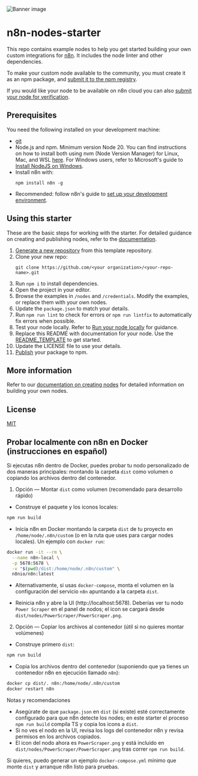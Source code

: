 ![Banner image](https://user-images.githubusercontent.com/10284570/173569848-c624317f-42b1-45a6-ab09-f0ea3c247648.png)

# n8n-nodes-starter

This repo contains example nodes to help you get started building your own custom integrations for [n8n](https://n8n.io). It includes the node linter and other dependencies.

To make your custom node available to the community, you must create it as an npm package, and [submit it to the npm registry](https://docs.npmjs.com/packages-and-modules/contributing-packages-to-the-registry).

If you would like your node to be available on n8n cloud you can also [submit your node for verification](https://docs.n8n.io/integrations/creating-nodes/deploy/submit-community-nodes/).

## Prerequisites

You need the following installed on your development machine:

* [git](https://git-scm.com/downloads)
* Node.js and npm. Minimum version Node 20. You can find instructions on how to install both using nvm (Node Version Manager) for Linux, Mac, and WSL [here](https://github.com/nvm-sh/nvm). For Windows users, refer to Microsoft's guide to [Install NodeJS on Windows](https://docs.microsoft.com/en-us/windows/dev-environment/javascript/nodejs-on-windows).
* Install n8n with:
  ```
  npm install n8n -g
  ```
* Recommended: follow n8n's guide to [set up your development environment](https://docs.n8n.io/integrations/creating-nodes/build/node-development-environment/).

## Using this starter

These are the basic steps for working with the starter. For detailed guidance on creating and publishing nodes, refer to the [documentation](https://docs.n8n.io/integrations/creating-nodes/).

1. [Generate a new repository](https://github.com/n8n-io/n8n-nodes-starter/generate) from this template repository.
2. Clone your new repo:
   ```
   git clone https://github.com/<your organization>/<your-repo-name>.git
   ```
3. Run `npm i` to install dependencies.
4. Open the project in your editor.
5. Browse the examples in `/nodes` and `/credentials`. Modify the examples, or replace them with your own nodes.
6. Update the `package.json` to match your details.
7. Run `npm run lint` to check for errors or `npm run lintfix` to automatically fix errors when possible.
8. Test your node locally. Refer to [Run your node locally](https://docs.n8n.io/integrations/creating-nodes/test/run-node-locally/) for guidance.
9. Replace this README with documentation for your node. Use the [README_TEMPLATE](README_TEMPLATE.md) to get started.
10. Update the LICENSE file to use your details.
11. [Publish](https://docs.npmjs.com/packages-and-modules/contributing-packages-to-the-registry) your package to npm.

## More information

Refer to our [documentation on creating nodes](https://docs.n8n.io/integrations/creating-nodes/) for detailed information on building your own nodes.

## License

[MIT](https://github.com/n8n-io/n8n-nodes-starter/blob/master/LICENSE.md)

## Probar localmente con n8n en Docker (instrucciones en español)

Si ejecutas n8n dentro de Docker, puedes probar tu nodo personalizado de dos maneras principales: montando la carpeta `dist` como volumen o copiando los archivos dentro del contenedor.

1) Opción — Montar `dist` como volumen (recomendado para desarrollo rápido)

  - Construye el paquete y los iconos locales:

  ```bash
  npm run build
  ```

  - Inicia n8n en Docker montando la carpeta `dist` de tu proyecto en `/home/node/.n8n/custom` (o en la ruta que uses para cargar nodes locales). Un ejemplo con `docker run`:

  ```bash
  docker run -it --rm \
    --name n8n-local \
    -p 5678:5678 \
    -v "$(pwd)/dist:/home/node/.n8n/custom" \
    n8nio/n8n:latest
  ```

  - Alternativamente, si usas `docker-compose`, monta el volumen en la configuración del servicio `n8n` apuntando a la carpeta `dist`.

  - Reinicia n8n y abre la UI (http://localhost:5678). Deberías ver tu nodo `Power Scraper` en el panel de nodos; el icon se cargará desde `dist/nodes/PowerScraper/PowerScraper.png`.

2) Opción — Copiar los archivos al contenedor (útil si no quieres montar volúmenes)

  - Construye primero `dist`:
  ```bash
  npm run build
  ```

  - Copia los archivos dentro del contenedor (suponiendo que ya tienes un contenedor n8n en ejecución llamado `n8n`):

  ```bash
  docker cp dist/. n8n:/home/node/.n8n/custom
  docker restart n8n
  ```

Notas y recomendaciones
 - Asegúrate de que `package.json` en `dist` (si existe) esté correctamente configurado para que n8n detecte los nodes; en este starter el proceso `npm run build` compila TS y copia los icons a `dist`.
 - Si no ves el nodo en la UI, revisa los logs del contenedor n8n y revisa permisos en los archivos copiados.
 - El icon del nodo ahora es `PowerScraper.png` y está incluido en `dist/nodes/PowerScraper/PowerScraper.png` tras correr `npm run build`.

Si quieres, puedo generar un ejemplo `docker-compose.yml` mínimo que monte `dist` y arranque n8n listo para pruebas.
